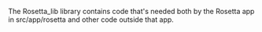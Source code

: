 The Rosetta_lib library contains code that's needed both by the Rosetta app in
src/app/rosetta and other code outside that app.
